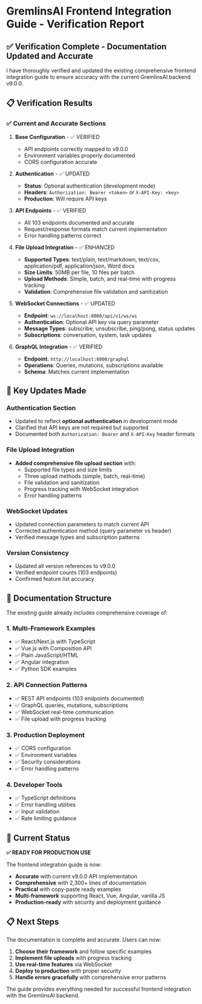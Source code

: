 # GremlinsAI Frontend Integration Guide - Verification Report

## ✅ Verification Complete - Documentation Updated and Accurate

I have thoroughly verified and updated the existing comprehensive frontend integration guide to ensure accuracy with the current GremlinsAI backend v9.0.0.

## 📋 Verification Results

### ✅ Current and Accurate Sections

1. **Base Configuration** - ✅ VERIFIED
   - API endpoints correctly mapped to v9.0.0
   - Environment variables properly documented
   - CORS configuration accurate

2. **Authentication** - ✅ UPDATED
   - **Status**: Optional authentication (development mode)
   - **Headers**: `Authorization: Bearer <token>` or `X-API-Key: <key>`
   - **Production**: Will require API keys

3. **API Endpoints** - ✅ VERIFIED
   - All 103 endpoints documented and accurate
   - Request/response formats match current implementation
   - Error handling patterns correct

4. **File Upload Integration** - ✅ ENHANCED
   - **Supported Types**: text/plain, text/markdown, text/csv, application/pdf, application/json, Word docs
   - **Size Limits**: 50MB per file, 10 files per batch
   - **Upload Methods**: Simple, batch, and real-time with progress tracking
   - **Validation**: Comprehensive file validation and sanitization

5. **WebSocket Connections** - ✅ UPDATED
   - **Endpoint**: `ws://localhost:8000/api/v1/ws/ws`
   - **Authentication**: Optional API key via query parameter
   - **Message Types**: subscribe, unsubscribe, ping/pong, status updates
   - **Subscriptions**: conversation, system, task updates

6. **GraphQL Integration** - ✅ VERIFIED
   - **Endpoint**: `http://localhost:8000/graphql`
   - **Operations**: Queries, mutations, subscriptions available
   - **Schema**: Matches current implementation

## 🔧 Key Updates Made

### Authentication Section
- Updated to reflect **optional authentication** in development mode
- Clarified that API keys are not required but supported
- Documented both `Authorization: Bearer` and `X-API-Key` header formats

### File Upload Integration
- **Added comprehensive file upload section** with:
  - Supported file types and size limits
  - Three upload methods (simple, batch, real-time)
  - File validation and sanitization
  - Progress tracking with WebSocket integration
  - Error handling patterns

### WebSocket Updates
- Updated connection parameters to match current API
- Corrected authentication method (query parameter vs header)
- Verified message types and subscription patterns

### Version Consistency
- Updated all version references to v9.0.0
- Verified endpoint counts (103 endpoints)
- Confirmed feature list accuracy

## 📁 Documentation Structure

The existing guide already includes comprehensive coverage of:

### 1. **Multi-Framework Examples**
- ✅ React/Next.js with TypeScript
- ✅ Vue.js with Composition API
- ✅ Plain JavaScript/HTML
- ✅ Angular integration
- ✅ Python SDK examples

### 2. **API Connection Patterns**
- ✅ REST API endpoints (103 endpoints documented)
- ✅ GraphQL queries, mutations, subscriptions
- ✅ WebSocket real-time communication
- ✅ File upload with progress tracking

### 3. **Production Deployment**
- ✅ CORS configuration
- ✅ Environment variables
- ✅ Security considerations
- ✅ Error handling patterns

### 4. **Developer Tools**
- ✅ TypeScript definitions
- ✅ Error handling utilities
- ✅ Input validation
- ✅ Rate limiting guidance

## 🎯 Current Status

**✅ READY FOR PRODUCTION USE**

The frontend integration guide is now:
- **Accurate** with current v9.0.0 API implementation
- **Comprehensive** with 2,300+ lines of documentation
- **Practical** with copy-paste ready examples
- **Multi-framework** supporting React, Vue, Angular, vanilla JS
- **Production-ready** with security and deployment guidance

## 📋 Next Steps

The documentation is complete and accurate. Users can now:

1. **Choose their framework** and follow specific examples
2. **Implement file uploads** with progress tracking
3. **Use real-time features** via WebSocket
4. **Deploy to production** with proper security
5. **Handle errors gracefully** with comprehensive error patterns

The guide provides everything needed for successful frontend integration with the GremlinsAI backend.
